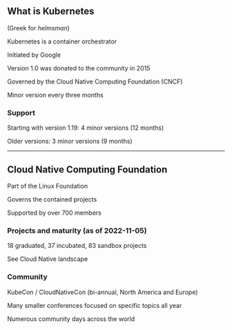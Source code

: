 ## What is Kubernetes

(Greek for *helmsman*)

Kubernetes is a container orchestrator

Initiated by Google

Version 1.0 was donated to the community in 2015

Governed by the Cloud Native Computing Foundation (CNCF) [](https://www.cncf.io/)

Minor version every three months

### Support

Starting with version 1.19: 4 minor versions (12 months)

Older versions: 3 minor versions (9 months)

---

## Cloud Native Computing Foundation

Part of the Linux Foundation

Governs the contained projects

Supported by over 700 members [](https://www.cncf.io/about/members/)

### Projects and maturity (as of 2022-11-05)

18 graduated, 37 incubated, 83 sandbox projects

See Cloud Native landscape [](https://landscape.cncf.io/)

### Community

KubeCon / CloudNativeCon (bi-annual, North America and Europe)

Many smaller conferences focused on specific topics all year

Numerous community days across the world
